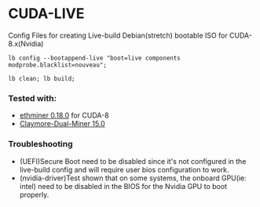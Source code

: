 # CUDA-LIVE
Config Files for creating Live-build Debian(stretch) bootable ISO for CUDA-8.x(Nvidia)

``` lb config --bootappend-live "boot=live components modprobe.blacklist=nouveau"; ```

``` lb clean; lb build; ```
### Tested with:
* [ethminer 0.18.0](https://github.com/ethereum-mining/ethminer/releases/tag/v0.18.0) for CUDA-8
* [Claymore-Dual-Miner 15.0
](https://github.com/Claymore-Dual/Claymore-Dual-Miner/releases/tag/15.0)
### Troubleshooting
* (UEFI)Secure Boot need to be disabled since it's not configured in the live-build config and will require user bios configuration to work.
* (nvidia-driver)Test shown that on some systems, the onboard GPU(ie: intel) need to be disabled in the BIOS for the Nvidia GPU to boot properly.
